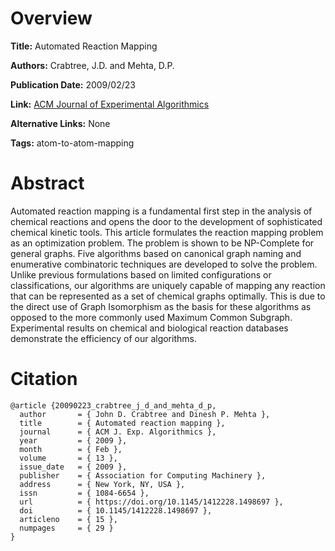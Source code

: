 # Overview
**Title:**
Automated Reaction Mapping

**Authors:**
Crabtree, J.D. and Mehta, D.P.

**Publication Date:**
2009/02/23

**Link:**
[ACM Journal of Experimental Algorithmics](https://dl.acm.org/doi/abs/10.1145/1412228.1498697)

**Alternative Links:**
None

**Tags:**
atom-to-atom-mapping


# Abstract
Automated reaction mapping is a fundamental first step in the analysis of chemical reactions and opens the door to the development of sophisticated chemical kinetic tools.
This article formulates the reaction mapping problem as an optimization problem.
The problem is shown to be NP-Complete for general graphs.
Five algorithms based on canonical graph naming and enumerative combinatoric techniques are developed to solve the problem.
Unlike previous formulations based on limited configurations or classifications, our algorithms are uniquely capable of mapping any reaction that can be represented as a set of chemical graphs optimally.
This is due to the direct use of Graph Isomorphism as the basis for these algorithms as opposed to the more commonly used Maximum Common Subgraph.
Experimental results on chemical and biological reaction databases demonstrate the efficiency of our algorithms.


# Citation
```
@article {20090223_crabtree_j_d_and_mehta_d_p,
  author       = { John D. Crabtree and Dinesh P. Mehta },
  title        = { Automated reaction mapping },
  journal      = { ACM J. Exp. Algorithmics },
  year         = { 2009 },
  month        = { Feb },
  volume       = { 13 },
  issue_date   = { 2009 },
  publisher    = { Association for Computing Machinery },
  address      = { New York, NY, USA },
  issn         = { 1084-6654 },
  url          = { https://doi.org/10.1145/1412228.1498697 },
  doi          = { 10.1145/1412228.1498697 },
  articleno    = { 15 },
  numpages     = { 29 }
}
```

